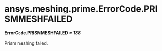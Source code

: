 # ansys.meshing.prime.ErrorCode.PRISMMESHFAILED



#### ErrorCode.PRISMMESHFAILED *= 138*

Prism meshing failed.

<!-- !! processed by numpydoc !! -->
